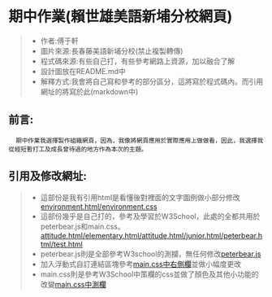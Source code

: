 # 期中作業(賴世雄美語新埔分校網頁)
> * 作者:傅于軒
> * 圖片來源:長春藤美語新埔分校(禁止複製轉傳)
> * 程式碼來源:有些自己打，有些參考網路上資源，加以融合了解
> * 設計圖放在README.md中
> * 解釋方式:我會將自己寫和參考的部分區分，這將寫於程式碼內。而引用網址的將寫於此(markdown中)
## 前言:
```
  期中作業我選擇製作組織網頁，因為，我像將網頁應用於實際應用上做做看，因此，我選擇我從經短暫打工及成長曾待過的地方作為本次的主題。
```

## 引用及修改網址:
> * 這部份是我有引用html是看懂後對裡面的文字圖例做小部分修改 [environment.html/environment.css](https://codepen.io/sashatran/pen/aJvaEG)
> * 這部份幾乎是自己打的，參考及學習於W3School，此處的全都共用於peterbear.js和main.css。[attitude.html/elementary.html/attitude.html/junior.html/peterbear.html/test.html](https://www.w3schools.com/html/default.asp)
> * peterbear.js則是全部參考W3school的測攔，無任何修改[peterbear.js](https://www.w3schools.com/howto/tryit.asp?filename=tryhow_js_sidenav)
> * 加入浮動式自訂連結區塊參考[main.css中右側欄](https://www.dribs-drabs.com/blog/post/374276588-%E6%95%99%E5%AD%B8-%7C-html-%2B-css-%E5%8A%A0%E5%85%A5%E6%B5%AE%E5%8B%95%E5%BC%8F%E8%87%AA%E8%A8%82%E9%80%A3%E7%B5%90%E5%8D%80%E5%A1%8A)並做小幅度更改
> * main.css則是參考W3School中策欄的css並做了顏色及其他小功能的改變[main.css中測欄](https://www.w3schools.com/howto/tryit.asp?filename=tryhow_js_sidenav)
